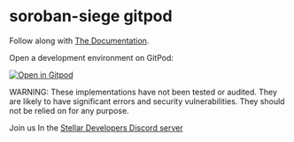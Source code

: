 # soroban-siege gitpod <!-- omit in toc -->



Follow along with [The Documentation](https://soroban.stellar.org/docs/).

Open a development environment on GitPod:

[![Open in Gitpod](https://gitpod.io/button/open-in-gitpod.svg)](https://gitpod.io/#https://github.com/rawritude/soroban-siege-gitpod)

WARNING: These implementations have not been tested or audited. They are likely
to have significant errors and security vulnerabilities. They should not be
relied on for any purpose.

Join us In the [Stellar Developers Discord server](https://discord.gg/stellardev)
